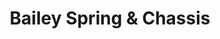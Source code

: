 ---
title: "Bailey Spring & Chassis"
url: /essex-junction/bailey-spring-and-chassis/
shop: car repair
---